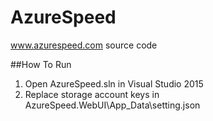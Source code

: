 AzureSpeed
==========

www.azurespeed.com source code

##How To Run
1. Open AzureSpeed.sln in Visual Studio 2015
2. Replace storage account keys in AzureSpeed.WebUI\App_Data\setting.json
